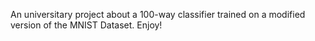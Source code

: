 An universitary project about a 100-way classifier trained on a modified version of the MNIST Dataset. Enjoy!
